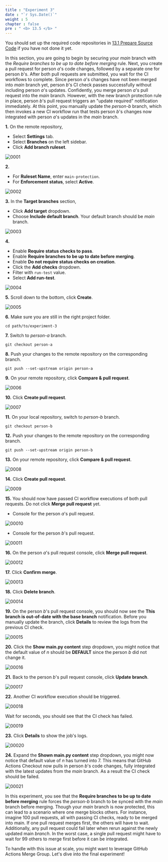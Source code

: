 ```yaml
---
title : "Experiment 3"
date : "`r Sys.Date()`"
weight : 5
chapter : false
pre : " <b> 13.5 </b> "
---
```


You should set up the required code repositories in [13.1 Prepare Source Code](13-experiments-with-gitHub-actions-merge-group/1-prepare-source-code) if you have not done it yet.

In this section, you are going to begin by securing your *main* branch with the *Require branches to be up to date before merging* rule. Next, you create a pull request for person *a*'s code changes, followed by a separate one for person *b*'s. After both pull requests are submitted, you wait for the CI workflows to complete. Since person *a*'s changes have not been merged into *main* branch yet, person *b*'s CI check passes successfully without including person *a*'s updates. Confidently, you merge person *a*'s pull request into the *main* branch. However, with the new branch protection rule in place, person *b*'s pull request triggers an "update required" notification immediately. At this point, you manually update the *person-b* branch, which then invokes a new CI workflow run that tests person *b*'s changes now integrated with person *a*'s updates in the *main* branch.

**1.** On the remote repository,

- Select **Settings** tab.
- Select **Branches** on the left sidebar.
- Click **Add branch ruleset**.

![0001](/images/13/5/0001.svg?featherlight=false&width=100pc)

**2.**

- For **Ruleset Name**, enter `main-protection`.
- For **Enforcement status**, select **Active**.

![0002](/images/13/5/0002.svg?featherlight=false&width=100pc)

**3.** In the **Target branches** section,

- Click **Add target** dropdown.
- Choose **Include default branch**. Your default branch should be *main* branch.

![0003](/images/12/1/0003.svg?featherlight=false&width=100pc)

**4.**

- Enable **Require status checks to pass**.
- Enable **Require branches to be up to date before merging**.
- Enable **Do not require status checks on creation**.
- Click the **Add checks** dropdown.
- Filter with `run-test` value.
- Select **Add run-test**.

![0004](/images/13/5/0003.svg?featherlight=false&width=100pc)

**5.** Scroll down to the bottom, click **Create**.

![0005](/images/12/1/00010.svg?featherlight=false&width=100pc)

**6.** Make sure you are still in the right project folder.

```git
cd path/to/experiment-3
```

**7.** Switch to *person-a* branch.

```git
git checkout person-a
```

**8.** Push your changes to the remote repository on the corresponding branch.

```git
git push --set-upstream origin person-a
```

**9.** On your remote repository, click **Compare & pull request**.

![0006](/images/13/5/0004.svg?featherlight=false&width=100pc)

**10.** Click **Create pull request**.

![0007](/images/13/2/0002.svg?featherlight=false&width=100pc)

**11.** On your local repository, switch to *person-b* branch.

```git
git checkout person-b
```

**12.** Push your changes to the remote repository on the corresponding branch.

```git
git push --set-upstream origin person-b
```

**13.** On your remote repository, click **Compare & pull request**.

![0008](/images/13/5/0005.svg?featherlight=false&width=100pc)

**14.** Click **Create pull request**.

![0009](/images/13/2/0009.svg?featherlight=false&width=100pc)

**15.** You should now have passed CI workflow executions of both pull requests. Do not click **Merge pull request** yet.

- Console for the person *a*'s pull request.

![00010](/images/13/3/0003.svg?featherlight=false&width=100pc)

- Console for the person *b*'s pull request.

![00011](/images/13/3/0004.svg?featherlight=false&width=100pc)

**16.** On the person *a*'s pull request console, click **Merge pull request**.

![00012](/images/13/3/0005.svg?featherlight=false&width=100pc)

**17.** Click **Confirm merge**.

![00013](/images/13/3/0006.svg?featherlight=false&width=100pc)

**18.** Click **Delete branch**.

![00014](/images/13/3/0007.svg?featherlight=false&width=100pc)

**19.** On the person *b*'s pull request console, you should now see the **This branch is out-of-date with the base branch** notification. Before you manually update the branch, click **Details** to review the logs from the previous CI check.

![00015](/images/13/5/0006.svg?featherlight=false&width=100pc)

**20.** Click the **Show main.py content** step dropdown, you might notice that the default value of *n* should be **DEFAULT** since the person *b* did not change it.

![00016](/images/13/5/0007.svg?featherlight=false&width=100pc)

**21.** Back to the person *b*'s pull request console, click **Update branch**.

![00017](/images/13/5/0008.svg?featherlight=false&width=100pc)

**22.** Another CI workflow execution should be triggered.

![00018](/images/13/5/0009.svg?featherlight=false&width=100pc)

Wait for seconds, you should see that the CI check has failed.

![00019](/images/13/5/00010.svg?featherlight=false&width=100pc)

**23.** Click **Details** to show the job's logs.

![00020](/images/13/5/00011.svg?featherlight=false&width=100pc)

**24.** Expand the **Shown main.py content** step dropdown, you might now notice that default value of *n* has turned into 7. This means that GitHub Actions Checkout now pulls in person *b*'s code changes, fully integrated with the latest updates from the *main* branch. As a result the CI check should be failed.

![00021](/images/13/5/00012.svg?featherlight=false&width=100pc)

In this experiment, you see that the **Require branches to be up to date before merging** rule forces the *person-b* branch to be synced with the *main* branch before merging. Though your *main* branch is now protected, this can lead to a scenario where one merge blocks others. For instance, imagine 100 pull requests, all with passing CI checks, ready to be merged into main. If one pull request merges first, the others will have to wait. Additionally, any pull request could fail later when rerun against the newly updated main *branch*. In the worst case, a single pull request might have to wait for 99 others to merge first before it can be integrated.

To handle with this issue at scale, you might want to leverage GitHub Actions Merge Group. Let's dive into the final experiment!